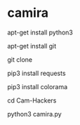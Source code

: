 # camira
apt-get install python3

apt-get install git

git clone 

pip3 install requests

pip3 install colorama

cd Cam-Hackers

python3 camira.py
